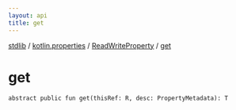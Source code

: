 ```yaml
---
layout: api
title: get
---
```

[stdlib](../../index.md) / [kotlin.properties](../index.md) / [ReadWriteProperty](index.md) / [get](get.md)

# get

```
abstract public fun get(thisRef: R, desc: PropertyMetadata): T
```
